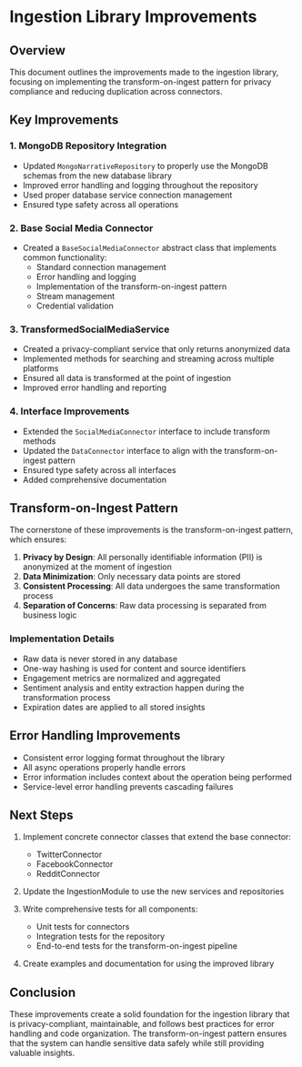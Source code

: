 # Ingestion Library Improvements

## Overview

This document outlines the improvements made to the ingestion library, focusing on implementing the transform-on-ingest pattern for privacy compliance and reducing duplication across connectors.

## Key Improvements

### 1. MongoDB Repository Integration

- Updated `MongoNarrativeRepository` to properly use the MongoDB schemas from the new database library
- Improved error handling and logging throughout the repository
- Used proper database service connection management
- Ensured type safety across all operations

### 2. Base Social Media Connector

- Created a `BaseSocialMediaConnector` abstract class that implements common functionality:
  - Standard connection management
  - Error handling and logging
  - Implementation of the transform-on-ingest pattern
  - Stream management
  - Credential validation

### 3. TransformedSocialMediaService

- Created a privacy-compliant service that only returns anonymized data
- Implemented methods for searching and streaming across multiple platforms
- Ensured all data is transformed at the point of ingestion
- Improved error handling and reporting

### 4. Interface Improvements

- Extended the `SocialMediaConnector` interface to include transform methods
- Updated the `DataConnector` interface to align with the transform-on-ingest pattern
- Ensured type safety across all interfaces
- Added comprehensive documentation

## Transform-on-Ingest Pattern

The cornerstone of these improvements is the transform-on-ingest pattern, which ensures:

1. **Privacy by Design**: All personally identifiable information (PII) is anonymized at the moment of ingestion
2. **Data Minimization**: Only necessary data points are stored
3. **Consistent Processing**: All data undergoes the same transformation process
4. **Separation of Concerns**: Raw data processing is separated from business logic

### Implementation Details

- Raw data is never stored in any database
- One-way hashing is used for content and source identifiers
- Engagement metrics are normalized and aggregated
- Sentiment analysis and entity extraction happen during the transformation process
- Expiration dates are applied to all stored insights

## Error Handling Improvements

- Consistent error logging format throughout the library
- All async operations properly handle errors
- Error information includes context about the operation being performed
- Service-level error handling prevents cascading failures

## Next Steps

1. Implement concrete connector classes that extend the base connector:
   - TwitterConnector
   - FacebookConnector
   - RedditConnector
   
2. Update the IngestionModule to use the new services and repositories
   
3. Write comprehensive tests for all components:
   - Unit tests for connectors
   - Integration tests for the repository
   - End-to-end tests for the transform-on-ingest pipeline
   
4. Create examples and documentation for using the improved library

## Conclusion

These improvements create a solid foundation for the ingestion library that is privacy-compliant, maintainable, and follows best practices for error handling and code organization. The transform-on-ingest pattern ensures that the system can handle sensitive data safely while still providing valuable insights. 